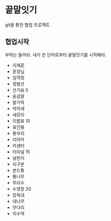 # 끝말잇기

git을 통한 협업 프로젝트

## 협업시작

부하는 들어라. 내가 쓴 단어로부터 끝말잇기를 시작해라.

- 이재훈
- 훈장님
- 임꺽정
- 정발산
- 산기슭 5
- 슭곰발
- 발가락
- 악어새
- 새모이
- 이름표 10
- 표인봉
- 봉우리
- 리어카
- 카센터
- 터미널 15
- 널판지
- 지구본
- 본드통
- 통나무
- 무리수
- 수영장 20
- 장독대
- 대나무
- 무다리
- 이수역
